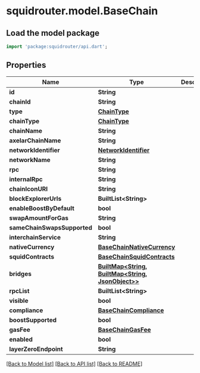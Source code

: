 # squidrouter.model.BaseChain

## Load the model package
```dart
import 'package:squidrouter/api.dart';
```

## Properties
Name | Type | Description | Notes
------------ | ------------- | ------------- | -------------
**id** | **String** |  | 
**chainId** | **String** |  | 
**type** | [**ChainType**](ChainType.md) |  | 
**chainType** | [**ChainType**](ChainType.md) |  | [optional] 
**chainName** | **String** |  | [optional] 
**axelarChainName** | **String** |  | 
**networkIdentifier** | [**NetworkIdentifier**](NetworkIdentifier.md) |  | 
**networkName** | **String** |  | 
**rpc** | **String** |  | [optional] 
**internalRpc** | **String** |  | [optional] 
**chainIconURI** | **String** |  | 
**blockExplorerUrls** | **BuiltList&lt;String&gt;** |  | 
**enableBoostByDefault** | **bool** |  | 
**swapAmountForGas** | **String** |  | [optional] 
**sameChainSwapsSupported** | **bool** |  | 
**interchainService** | **String** |  | [optional] 
**nativeCurrency** | [**BaseChainNativeCurrency**](BaseChainNativeCurrency.md) |  | 
**squidContracts** | [**BaseChainSquidContracts**](BaseChainSquidContracts.md) |  | 
**bridges** | [**BuiltMap&lt;String, BuiltMap&lt;String, JsonObject&gt;&gt;**](BuiltMap.md) |  | 
**rpcList** | **BuiltList&lt;String&gt;** |  | 
**visible** | **bool** |  | 
**compliance** | [**BaseChainCompliance**](BaseChainCompliance.md) |  | [optional] 
**boostSupported** | **bool** |  | [optional] 
**gasFee** | [**BaseChainGasFee**](BaseChainGasFee.md) |  | [optional] 
**enabled** | **bool** |  | [optional] 
**layerZeroEndpoint** | **String** |  | [optional] 

[[Back to Model list]](../README.md#documentation-for-models) [[Back to API list]](../README.md#documentation-for-api-endpoints) [[Back to README]](../README.md)


